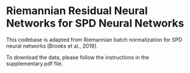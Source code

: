# Riemannian Residual Neural Networks for SPD Neural Networks

This codebase is adapted from Riemannian batch normalization for SPD neural networks [Brooks et al., 2019].

To download the data, please follow the instructions in the supplementary.pdf file. 